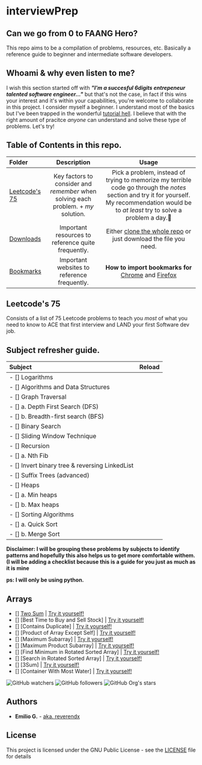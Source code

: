 
# interviewPrep
## Can we go from 0 to FAANG Hero?
This repo aims to be a compilation of problems, resources, etc. Basically a reference guide to beginner and intermediate software developers.

## Whoami & why even listen to me?
I wish this section started off with **_"I'm a succesful 6digits entrepeneur talented software engineer..."_** but that's not the case, in fact if this wins your interest and it's within your capabilities, you're welcome to collaborate in this project. I consider myself a beginner. I understand most of the basics but I've been trapped in the wonderful [tutorial hell](https://medium.com/@adrian.td96/what-is-tutorial-hell-d24c1bdb279f). I believe that with the right amount of pracitce _anyone_ can understand and solve these type of problems. Let's try! 

## Table of Contents in this repo.
Folder | Description | Usage
:-- | :--: | :--: |
[Leetcode's 75](url) | Key factors to consider and _remember_ when solving each problem. + _my_ solution. | Pick a problem, instead of trying to memorize my terrible code go through the _notes_ section and try it for yourself. My recommendation would be to _at least_ try to solve a problem a day.🥇
[Downloads](url) | Important resources to reference quite frequently. | Either [clone the whole repo](https://docs.github.com/en/repositories/creating-and-managing-repositories/cloning-a-repository) or just download the file you need.
[Bookmarks](url) | Important websites to reference frequently. | **How to import bookmarks for** [Chrome](https://support.google.com/chrome/answer/96816?hl=en) and [Firefox](https://support.mozilla.org/en-US/kb/import-bookmarks-html-file)
## Leetcode's 75
Consists of a list of 75 Leetcode problems to teach you *most* of what you need to know to ACE that first interview and LAND your first Software dev job.

## Subject refresher guide.
Subject | Reload
:-- | :--: | 
- [] Logarithms |
- [] Algorithms and Data Structures |
- [] Graph Traversal |
- [] a. Depth First Search (DFS) |
- [] b. Breadth-first search (BFS) |
- [] Binary Search |
- [] Sliding Window Technique |
- [] Recursion |
- [] a. Nth Fib |
- [] Invert binary tree & reversing LinkedList |
- [] Suffix Trees (advanced) |
- [] Heaps |
- [] a. Min heaps |
- [] b. Max heaps |
- [] Sorting Algorithms |
- [] a. Quick Sort |
- [] b. Merge Sort |

**Disclaimer: I will be grouping these problems by subjects to identify patterns and hopefully this also helps us to get more comfortable withem. (I will be adding a checklist because this is a guide for you just as much as it is mine** 

**ps: I will only be using python.**
 
## Arrays

- [] [Two Sum](https://github.com/reverendx/interviewPrep/blob/main/Leet75s/twoSum.py) | [Try it yourself!](https://leetcode.com/problems/two-sum/)
- [] [Best Time to Buy and Sell Stock] | [Try it yourself!](https://leetcode.com/problems/best-time-to-buy-and-sell-stock/)
- [] [Contains Duplicate] | [Try it yourself!](https://leetcode.com/problems/contains-duplicate/)
- [] [Product of Array Except Self] | [Try it yourself!](https://leetcode.com/problems/product-of-array-except-self/)
- [] [Maximum Subarray] | [Try it yourself!](https://leetcode.com/problems/maximum-subarray/)
- [] [Maximum Product Subarray] | [Try it yourself!](https://leetcode.com/problems/maximum-product-subarray/)
- [] [Find Minimum in Rotated Sorted Array] | [Try it yourself!](https://leetcode.com/problems/find-minimum-in-rotated-sorted-array/)
- [] [Search in Rotated Sorted Array] | [Try it yourself!](https://leetcode.com/problems/search-in-rotated-sorted-array/)
- [] [3Sum] | [Try it yourself!](https://leetcode.com/problems/3sum/)
- [] [Container With Most Water] | [Try it yourself!](https://leetcode.com/problems/container-with-most-water/)

<img alt="GitHub watchers" src="https://img.shields.io/github/watchers/reverendx/interviewPrep?style=social">
<img alt="GitHub followers" src="https://img.shields.io/github/followers/reverendx?style=social">
<img alt="GitHub Org's stars" src="https://img.shields.io/github/stars/reverendx?style=social">

## Authors

* **Emilio G.** - [aka. reverendx](https://github.com/reverendx)

## License

This project is licensed under the GNU Public License - see the [LICENSE](LICENSE) file for details
